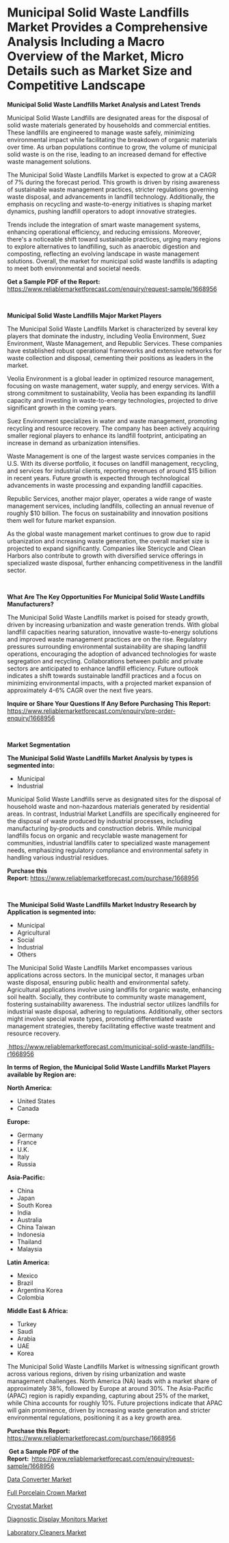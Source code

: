 <p><h1>Municipal Solid Waste Landfills Market Provides a Comprehensive Analysis Including a Macro Overview of the Market, Micro Details such as Market Size and Competitive Landscape</h1></p><p><strong>Municipal Solid Waste Landfills Market Analysis and Latest Trends</strong></p>
<p><p>Municipal Solid Waste Landfills are designated areas for the disposal of solid waste materials generated by households and commercial entities. These landfills are engineered to manage waste safely, minimizing environmental impact while facilitating the breakdown of organic materials over time. As urban populations continue to grow, the volume of municipal solid waste is on the rise, leading to an increased demand for effective waste management solutions. </p><p>The Municipal Solid Waste Landfills Market is expected to grow at a CAGR of 7% during the forecast period. This growth is driven by rising awareness of sustainable waste management practices, stricter regulations governing waste disposal, and advancements in landfill technology. Additionally, the emphasis on recycling and waste-to-energy initiatives is shaping market dynamics, pushing landfill operators to adopt innovative strategies. </p><p>Trends include the integration of smart waste management systems, enhancing operational efficiency, and reducing emissions. Moreover, there's a noticeable shift toward sustainable practices, urging many regions to explore alternatives to landfilling, such as anaerobic digestion and composting, reflecting an evolving landscape in waste management solutions. Overall, the market for municipal solid waste landfills is adapting to meet both environmental and societal needs.</p></p>
<p><strong>Get a Sample PDF of the Report:&nbsp;</strong> <a href="https://www.reliablemarketforecast.com/enquiry/request-sample/1668956?utm_campaign=2447&utm_medium=2&utm_source=Github&utm_content=ia&utm_term=10042025&utm_id=municipal-solid-waste-landfills">https://www.reliablemarketforecast.com/enquiry/request-sample/1668956</a></p>
<p>&nbsp;</p>
<p><strong>Municipal Solid Waste Landfills Major Market Players</strong></p>
<p><p>The Municipal Solid Waste Landfills Market is characterized by several key players that dominate the industry, including Veolia Environment, Suez Environment, Waste Management, and Republic Services. These companies have established robust operational frameworks and extensive networks for waste collection and disposal, cementing their positions as leaders in the market.</p><p>Veolia Environment is a global leader in optimized resource management, focusing on waste management, water supply, and energy services. With a strong commitment to sustainability, Veolia has been expanding its landfill capacity and investing in waste-to-energy technologies, projected to drive significant growth in the coming years.</p><p>Suez Environment specializes in water and waste management, promoting recycling and resource recovery. The company has been actively acquiring smaller regional players to enhance its landfill footprint, anticipating an increase in demand as urbanization intensifies.</p><p>Waste Management is one of the largest waste services companies in the U.S. With its diverse portfolio, it focuses on landfill management, recycling, and services for industrial clients, reporting revenues of around $15 billion in recent years. Future growth is expected through technological advancements in waste processing and expanding landfill capacities.</p><p>Republic Services, another major player, operates a wide range of waste management services, including landfills, collecting an annual revenue of roughly $10 billion. The focus on sustainability and innovation positions them well for future market expansion.</p><p>As the global waste management market continues to grow due to rapid urbanization and increasing waste generation, the overall market size is projected to expand significantly. Companies like Stericycle and Clean Harbors also contribute to growth with diversified service offerings in specialized waste disposal, further enhancing competitiveness in the landfill sector.</p></p>
<p>&nbsp;</p>
<p><strong>What Are The Key Opportunities For Municipal Solid Waste Landfills Manufacturers?</strong></p>
<p><p>The Municipal Solid Waste Landfills market is poised for steady growth, driven by increasing urbanization and waste generation trends. With global landfill capacities nearing saturation, innovative waste-to-energy solutions and improved waste management practices are on the rise. Regulatory pressures surrounding environmental sustainability are shaping landfill operations, encouraging the adoption of advanced technologies for waste segregation and recycling. Collaborations between public and private sectors are anticipated to enhance landfill efficiency. Future outlook indicates a shift towards sustainable landfill practices and a focus on minimizing environmental impacts, with a projected market expansion of approximately 4-6% CAGR over the next five years.</p></p>
<p><strong>Inquire or Share Your Questions If Any Before Purchasing This Report:</strong> <a href="https://www.reliablemarketforecast.com/enquiry/pre-order-enquiry/1668956?utm_campaign=2447&utm_medium=2&utm_source=Github&utm_content=ia&utm_term=10042025&utm_id=municipal-solid-waste-landfills">https://www.reliablemarketforecast.com/enquiry/pre-order-enquiry/1668956</a></p>
<p>&nbsp;</p>
<p><strong>Market Segmentation</strong></p>
<p><strong>The Municipal Solid Waste Landfills Market Analysis by types is segmented into:</strong></p>
<p><ul><li>Municipal</li><li>Industrial</li></ul></p>
<p><p>Municipal Solid Waste Landfills serve as designated sites for the disposal of household waste and non-hazardous materials generated by residential areas. In contrast, Industrial Market Landfills are specifically engineered for the disposal of waste produced by industrial processes, including manufacturing by-products and construction debris. While municipal landfills focus on organic and recyclable waste management for communities, industrial landfills cater to specialized waste management needs, emphasizing regulatory compliance and environmental safety in handling various industrial residues.</p></p>
<p><strong>Purchase this Report:&nbsp;</strong><a href="https://www.reliablemarketforecast.com/purchase/1668956?utm_campaign=2447&utm_medium=2&utm_source=Github&utm_content=ia&utm_term=10042025&utm_id=municipal-solid-waste-landfills">https://www.reliablemarketforecast.com/purchase/1668956</a></p>
<p>&nbsp;</p>
<p><strong>The Municipal Solid Waste Landfills Market Industry Research by Application is segmented into:</strong></p>
<p><ul><li>Municipal</li><li>Agricultural</li><li>Social</li><li>Industrial</li><li>Others</li></ul></p>
<p><p>The Municipal Solid Waste Landfills Market encompasses various applications across sectors. In the municipal sector, it manages urban waste disposal, ensuring public health and environmental safety. Agricultural applications involve using landfills for organic waste, enhancing soil health. Socially, they contribute to community waste management, fostering sustainability awareness. The industrial sector utilizes landfills for industrial waste disposal, adhering to regulations. Additionally, other sectors might involve special waste types, promoting differentiated waste management strategies, thereby facilitating effective waste treatment and resource recovery.</p></p>
<p><a href="https://www.reliablemarketforecast.com/municipal-solid-waste-landfills-r1668956?utm_campaign=2447&utm_medium=2&utm_source=Github&utm_content=ia&utm_term=10042025&utm_id=municipal-solid-waste-landfills">&nbsp;https://www.reliablemarketforecast.com/municipal-solid-waste-landfills-r1668956</a></p>
<p><strong>In terms of Region, the Municipal Solid Waste Landfills Market Players available by Region are:</strong></p>
<p>
    <p> <strong> North America: </strong>
        <ul>
            <li>United States</li>
            <li>Canada</li>
        </ul>
        </p> 
    <p> <strong> Europe: </strong>
        <ul>
            <li>Germany</li>
            <li>France</li>
            <li>U.K.</li>
            <li>Italy</li>
            <li>Russia</li>
        </ul>
        </p> 
    <p> <strong> Asia-Pacific: </strong>
        <ul>
            <li>China</li>
            <li>Japan</li>
            <li>South Korea</li>
            <li>India</li>
            <li>Australia</li>
            <li>China Taiwan</li>
            <li>Indonesia</li>
            <li>Thailand</li>
            <li>Malaysia</li>
        </ul>
        </p> 
    <p> <strong> Latin America: </strong>
        <ul>
            <li>Mexico</li>
            <li>Brazil</li>
            <li>Argentina Korea</li>
            <li>Colombia</li>
        </ul>
        </p> 
    <p> <strong> Middle East & Africa: </strong>
        <ul>
            <li>Turkey</li>
            <li>Saudi</li>
            <li>Arabia</li>
            <li>UAE</li>
            <li>Korea</li>
        </ul>
    </p>
    </p>
<p><p>The Municipal Solid Waste Landfills Market is witnessing significant growth across various regions, driven by rising urbanization and waste management challenges. North America (NA) leads with a market share of approximately 38%, followed by Europe at around 30%. The Asia-Pacific (APAC) region is rapidly expanding, capturing about 25% of the market, while China accounts for roughly 10%. Future projections indicate that APAC will gain prominence, driven by increasing waste generation and stricter environmental regulations, positioning it as a key growth area.</p></p>
<p><strong>Purchase this Report: </strong><a href="https://www.reliablemarketforecast.com/purchase/1668956?utm_campaign=2447&utm_medium=2&utm_source=Github&utm_content=ia&utm_term=10042025&utm_id=municipal-solid-waste-landfills">https://www.reliablemarketforecast.com/purchase/1668956</a></p>
<p>&nbsp;<strong>Get a Sample PDF of the Report:&nbsp;&nbsp;</strong><a href="https://www.reliablemarketforecast.com/enquiry/request-sample/1668956?utm_campaign=2447&utm_medium=2&utm_source=Github&utm_content=ia&utm_term=10042025&utm_id=municipal-solid-waste-landfills">https://www.reliablemarketforecast.com/enquiry/request-sample/1668956</a></p>
<p><strong></strong></p>
<p><p><a href="https://github.com/nafidurii/Market-Research-Report-List-1/blob/main/data-converter-market.md?utm_campaign=2447&utm_medium=2&utm_source=Github&utm_content=ia&utm_term=10042025&utm_id=municipal-solid-waste-landfills">Data Converter Market</a></p><p><a href="https://www.linkedin.com/pulse/pulse-full-porcelain-crown-rhythms-change-market-resonance-2025-2032-q32bf?utm_campaign=2447&utm_medium=2&utm_source=Github&utm_content=ia&utm_term=10042025&utm_id=municipal-solid-waste-landfills">Full Porcelain Crown Market</a></p><p><a href="https://github.com/pearlinewhite4692/Market-Research-Report-List-1/blob/main/cryostat-market.md?utm_campaign=2447&utm_medium=2&utm_source=Github&utm_content=ia&utm_term=10042025&utm_id=municipal-solid-waste-landfills">Cryostat Market</a></p><p><a href="https://www.linkedin.com/pulse/projected-revenue-market-growth-diagnostic-display-monitors-temye?utm_campaign=2447&utm_medium=2&utm_source=Github&utm_content=ia&utm_term=10042025&utm_id=municipal-solid-waste-landfills">Diagnostic Display Monitors Market</a></p><p><a href="https://www.linkedin.com/pulse/laboratory-cleaners-market-report-projected-75-cagr-key-insights-nehbf?utm_campaign=2447&utm_medium=2&utm_source=Github&utm_content=ia&utm_term=10042025&utm_id=municipal-solid-waste-landfills">Laboratory Cleaners Market</a></p></p>